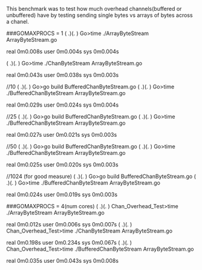 This benchmark was to test how much overhead channels(buffered or unbuffered) have by testing sending single bytes vs arrays of bytes across a chanel.

###GOMAXPROCS = 1
( .)(. ) Go>time ./ArrayByteStream ArrayByteStream.go 

real    0m0.008s
user    0m0.004s
sys 0m0.004s

( .)(. ) Go>time ./ChanByteStream ArrayByteStream.go 

real    0m0.043s
user    0m0.038s
sys 0m0.003s


//10
( .)(. ) Go>go build BufferedChanByteStream.go 
( .)(. ) Go>time ./BufferedChanByteStream ArrayByteStream.go 

real    0m0.029s
user    0m0.024s
sys 0m0.004s

//25
( .)(. ) Go>go build BufferedChanByteStream.go 
( .)(. ) Go>time ./BufferedChanByteStream ArrayByteStream.go 

real    0m0.027s
user    0m0.021s
sys 0m0.003s

//50
( .)(. ) Go>go build BufferedChanByteStream.go 
( .)(. ) Go>time ./BufferedChanByteStream ArrayByteStream.go 

real    0m0.025s
user    0m0.020s
sys 0m0.003s

//1024 (for good measure)
( .)(. ) Go>go build BufferedChanByteStream.go 
( .)(. ) Go>time ./BufferedChanByteStream ArrayByteStream.go 

real    0m0.024s
user    0m0.019s
sys 0m0.003s

###GOMAXPROCS = 4(num cores)
( .)(. ) Chan_Overhead_Test>time ./ArrayByteStream ArrayByteStream.go 

real    0m0.012s
user    0m0.006s
sys 0m0.007s
( .)(. ) Chan_Overhead_Test>time ./ChanByteStream ArrayByteStream.go 

real    0m0.198s
user    0m0.234s
sys 0m0.067s
( .)(. ) Chan_Overhead_Test>time ./BufferedChanByteStream ArrayByteStream.go 

real    0m0.035s
user    0m0.043s
sys 0m0.008s